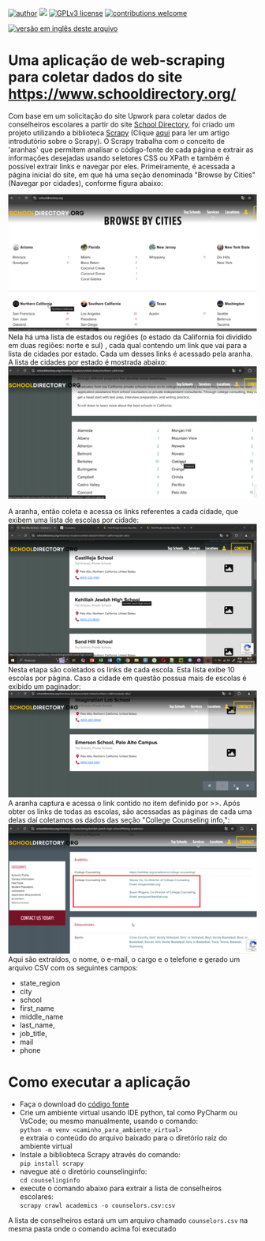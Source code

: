 [![author](https://img.shields.io/badge/author-Marcius%20D.%20Moraes-green)](https://www.linkedin.com/in/marciusdm) [![](https://img.shields.io/badge/python-3.7+-blue.svg)](https://www.python.org/downloads/release/python-365/) [![GPLv3 license](https://img.shields.io/badge/License-GPLv3-blue.svg)](http://perso.crans.org/besson/LICENSE.html) [![contributions welcome](https://img.shields.io/badge/contributions-welcome-brightgreen.svg?style=flat)](https://github.com/marciusdm/portfolio/issues)

<a href="readme_en.md"> <img src="https://flagsapi.com/US/flat/32.png" alt="versão em inglês deste arquivo" /></a>

# Uma aplicação de web-scraping para coletar dados do site https://www.schooldirectory.org/
Com base em um solicitação do site Upwork para coletar dados de conselheiros escolares a partir do site [School Directory](https://www.schooldirectory.org/),
foi criado um projeto utilizando a biblioteca [Scrapy](https://scrapy.org) (Clique [aqui](https://medium.com/@marciusdellano/introdu%C3%A7%C3%A3o-ao-web-scraping-utilizando-ferramenta-scrapy-65d7a845d2a2)   para ler um artigo introdutório sobre o Scrapy). O Scrapy trabalha com o conceito de 'aranhas' que permitem analisar o código-fonte de cada página e extrair as informações desejadas usando seletores CSS ou XPath e também é possível extrair links e navegar por eles.
Primeiramente, é acessada a página inicial do site, em que há uma seção denominada "Browse by Cities" (Navegar por cidades), conforme figura abaixo:


![página inicial](https://github.com/marciusdm/webscraping/blob/main/assets/school_directory_home.png?raw=true)
Nela há uma lista de estados ou regiões (o estado da California foi dividido em duas regiões: norte e sul) , cada qual contendo um link que vai para a lista de cidades por estado. Cada um desses links  é acessado pela aranha. A lista de cidades por estado é mostrada abaixo:
![cidades por estado](https://github.com/marciusdm/webscraping/blob/main/assets/school_directory_browse_by_cities.png?raw=true)
 
A aranha, então coleta e acessa os links referentes a cada cidade, que exibem uma lista de escolas por cidade:
![Lista de escolas da cidade de Palo Alto](https://github.com/marciusdm/webscraping/blob/main/assets/school_directory_schools_by_city.png?raw=true)
Nesta etapa são coletados os links de cada escola. Esta lista exibe 10 escolas por página. Caso a cidade em questão possua mais de escolas é exibido um paginador:
![paginador](https://github.com/marciusdm/webscraping/blob/main/assets/school_directory_next_page.png?raw=true)
A aranha captura e acessa o link contido no item definido por >>. 
Após obter os links de todas as escolas, são acessadas as páginas de cada uma delas daí coletamos os dados das seção "College Counseling info,":
![seção 'college counseling info](https://github.com/marciusdm/webscraping/blob/main/assets/school_directory_college_counseling.png?raw=true)
  Aqui são extraídos, o nome, o e-mail, o cargo e  o telefone e gerado um arquivo CSV com os seguintes campos:
* state_region
* city
* school
* first_name
* middle_name
* last_name,
* job_title,
* mail
* phone

# Como executar a aplicação 
* Faça o download do [código fonte](https://github.com/marciusdm/webscraping/raw/refs/heads/main/school_directory/counselinginfo.zip) 
* Crie um ambiente virtual usando IDE python, tal como PyCharm ou VsCode; ou mesmo manualmente, usando o comando:   
  `python -m venv <caminho_para_ambiente_virtual>`  
e extraia o conteúdo do arquivo baixado para o diretório raiz do ambiente virtual
* Instale a bibliobteca Scrapy através do comando:  
 `pip install scrapy`
* navegue até o diretório counselinginfo:  
   `cd counselinginfo`
* execute o comando abaixo para extrair a lista de conselheiros escolares:  
  `scrapy crawl academics -o counselors.csv:csv `

A lista de conselheiros estará um um arquivo chamado `counselors.csv` na mesma pasta onde o comando acima foi executado 

